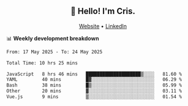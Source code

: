 
<h2 align="center">👋 Hello! I'm Cris.</h2>
<p align="center">
  <a href="https://www.criscunas.dev">Website</a> •
  <a href="https://www.linkedin.com/in/cristophercunas/">LinkedIn</a> 
</p>


📊 **Weekly development breakdown**
<!--START_SECTION:waka-->

```txt
From: 17 May 2025 - To: 24 May 2025

Total Time: 10 hrs 25 mins

JavaScript   8 hrs 46 mins   ████████████████████▒░░░░   81.60 %
YAML         40 mins         █▓░░░░░░░░░░░░░░░░░░░░░░░   06.29 %
Bash         38 mins         █▒░░░░░░░░░░░░░░░░░░░░░░░   05.99 %
Other        20 mins         ▓░░░░░░░░░░░░░░░░░░░░░░░░   03.11 %
Vue.js       9 mins          ▒░░░░░░░░░░░░░░░░░░░░░░░░   01.54 %
```

<!--END_SECTION:waka-->
